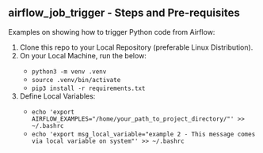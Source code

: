 <h2>airflow_job_trigger - Steps and Pre-requisites</h2>
<p>Examples on showing how to trigger Python code from Airflow:</p>

<ol>
  <li>Clone this repo to your Local Repository (preferable Linux Distribution).</li>
  <li>On your Local Machine, run the below:</li>
  <ul>
    <li><code>python3 -m venv .venv</code></li>
    <li><code>source .venv/bin/activate</code></li>
    <li><code>pip3 install -r requirements.txt</code></li>
  </ul>
  <li>Define Local Variables:</li>
  <ul>
    <li><code>echo 'export AIRFLOW_EXAMPLES="/home/your_path_to_project_directory/"' >> ~/.bashrc</code></li>
    <li><code>echo 'export msg_local_variable="example 2 - This message comes via local variable on system"' >> ~/.bashrc</code></li>
  </ul>
</ol>
